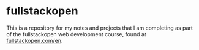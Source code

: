 # fullstackopen
This is a repository for my notes and projects that I am completing as part of the fullstackopen web development course, found at [fullstackopen.com/en](https://fullstackopen.com/en).